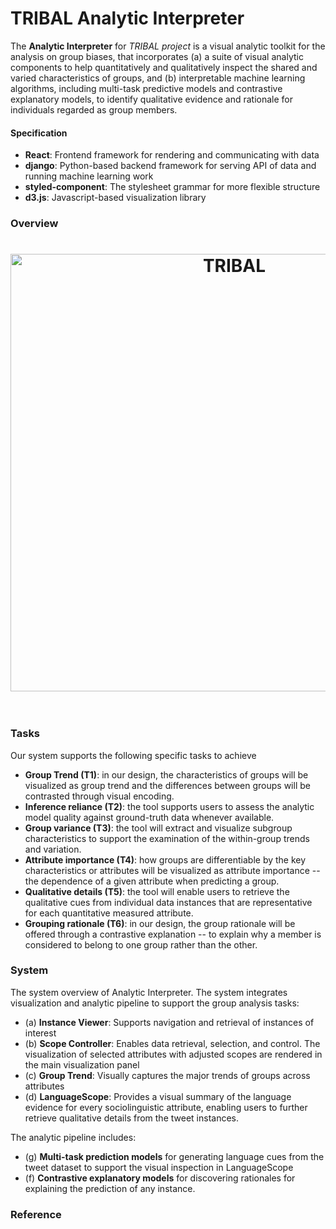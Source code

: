 TRIBAL Analytic Interpreter
======

The **Analytic Interpreter** for *TRIBAL project* is a visual analytic toolkit for the analysis on group biases, that incorporates (a) a suite of visual analytic components to help quantitatively and qualitatively inspect the shared and varied characteristics of groups, and (b) interpretable machine learning algorithms, including multi-task predictive models and contrastive explanatory models, to identify qualitative evidence and rationale for individuals regarded as group members.

#### Specification

- <b>React</b>: Frontend framework for rendering and communicating with data
- <b>django</b>: Python-based backend framework for serving API of data and running machine learning work
- <b>styled-component</b>: The stylesheet grammar for more flexible structure
- <b>d3.js</b>: Javascript-based visualization library


### Overview

<h1 align="center">
	<img width="700" src="https://www.dropbox.com/s/b1ct9gzqjsdkrjh/system-overview.png?raw=1" alt="TRIBAL">
	<br>
	<br>
</h1>


### Tasks
Our system supports the following specific tasks to achieve 

- **Group Trend (T1)**: in our design, the characteristics of groups will be visualized as group trend and the differences between groups will be contrasted through visual encoding.
- **Inference reliance (T2)**: the tool supports users to assess the analytic model quality against ground-truth data whenever available. 
- **Group variance (T3)**: the tool will extract and visualize subgroup characteristics to support the examination of the within-group trends and variation.
- **Attribute importance (T4)**: how groups are differentiable by the key characteristics or attributes will be visualized as attribute importance -- the dependence of a given attribute when predicting a group.
- **Qualitative details (T5)**: the tool will enable users to retrieve the qualitative cues from individual data instances that are representative for each quantitative measured attribute.
- **Grouping rationale (T6)**: in our design, the group rationale will be offered through a contrastive explanation -- to explain why a member is considered to belong to one group rather than the other.


### System
The system overview of Analytic Interpreter. The system integrates visualization and analytic pipeline to support the group analysis tasks:
- (a) **Instance Viewer**: Supports navigation and retrieval of instances of interest 
- (b) **Scope Controller**: Enables data retrieval, selection, and control. The visualization of selected attributes with adjusted scopes are rendered in the main visualization panel
- (c) **Group Trend**: Visually captures the major trends of groups across attributes
- (d) **LanguageScope**: Provides a visual summary of the language evidence for every sociolinguistic attribute, enabling users to further retrieve qualitative details from the tweet instances. 

The analytic pipeline includes: 
- (g) **Multi-task prediction models** for generating language cues from the tweet dataset to support the visual inspection in LanguageScope
- (f) **Contrastive explanatory models** for discovering rationales for explaining the prediction of any instance.


### Reference
